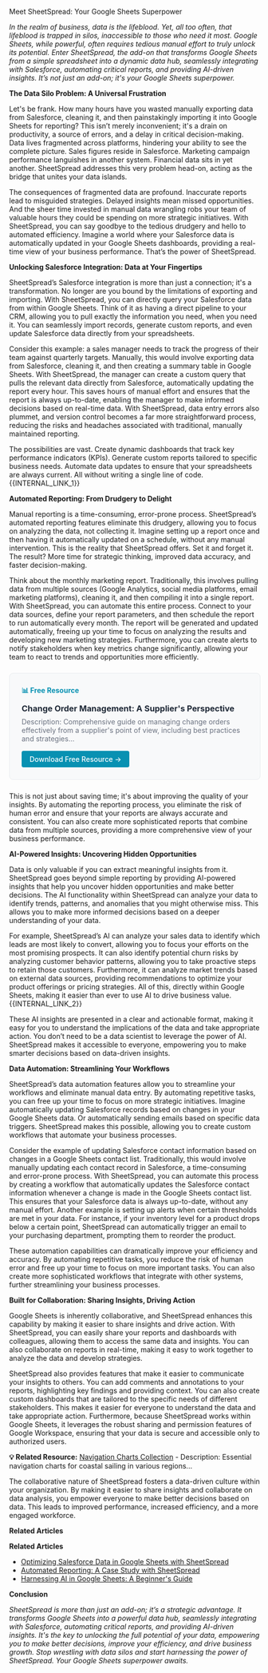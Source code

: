 Meet SheetSpread: Your Google Sheets Superpower

<p><i>In the realm of business, data is the lifeblood. Yet, all too often, that lifeblood is trapped in silos, inaccessible to those who need it most. Google Sheets, while powerful, often requires tedious manual effort to truly unlock its potential. Enter SheetSpread, the add-on that transforms Google Sheets from a simple spreadsheet into a dynamic data hub, seamlessly integrating with Salesforce, automating critical reports, and providing AI-driven insights. It’s not just an add-on; it's your Google Sheets superpower.</i></p>

<p><b>The Data Silo Problem: A Universal Frustration</b></p>

<p>Let's be frank. How many hours have you wasted manually exporting data from Salesforce, cleaning it, and then painstakingly importing it into Google Sheets for reporting? This isn’t merely inconvenient; it's a drain on productivity, a source of errors, and a delay in critical decision-making. Data lives fragmented across platforms, hindering your ability to see the complete picture. Sales figures reside in Salesforce. Marketing campaign performance languishes in another system. Financial data sits in yet another. SheetSpread addresses this very problem head-on, acting as the bridge that unites your data islands.</p>

<p>The consequences of fragmented data are profound. Inaccurate reports lead to misguided strategies. Delayed insights mean missed opportunities. And the sheer time invested in manual data wrangling robs your team of valuable hours they could be spending on more strategic initiatives. With SheetSpread, you can say goodbye to the tedious drudgery and hello to automated efficiency. Imagine a world where your Salesforce data is automatically updated in your Google Sheets dashboards, providing a real-time view of your business performance. That’s the power of SheetSpread.</p>

<p><b>Unlocking Salesforce Integration: Data at Your Fingertips</b></p>

<p>SheetSpread’s Salesforce integration is more than just a connection; it's a transformation. No longer are you bound by the limitations of exporting and importing. With SheetSpread, you can directly query your Salesforce data from within Google Sheets. Think of it as having a direct pipeline to your CRM, allowing you to pull exactly the information you need, when you need it. You can seamlessly import records, generate custom reports, and even update Salesforce data directly from your spreadsheets.</p>

<p>Consider this example: a sales manager needs to track the progress of their team against quarterly targets. Manually, this would involve exporting data from Salesforce, cleaning it, and then creating a summary table in Google Sheets. With SheetSpread, the manager can create a custom query that pulls the relevant data directly from Salesforce, automatically updating the report every hour. This saves hours of manual effort and ensures that the report is always up-to-date, enabling the manager to make informed decisions based on real-time data. With SheetSpread, data entry errors also plummet, and version control becomes a far more straightforward process, reducing the risks and headaches associated with traditional, manually maintained reporting.</p>

<p>The possibilities are vast. Create dynamic dashboards that track key performance indicators (KPIs). Generate custom reports tailored to specific business needs. Automate data updates to ensure that your spreadsheets are always current. All without writing a single line of code. {{INTERNAL_LINK_1}}</p>

<p><b>Automated Reporting: From Drudgery to Delight</b></p>

<p>Manual reporting is a time-consuming, error-prone process. SheetSpread’s automated reporting features eliminate this drudgery, allowing you to focus on analyzing the data, not collecting it. Imagine setting up a report once and then having it automatically updated on a schedule, without any manual intervention. This is the reality that SheetSpread offers. Set it and forget it. The result? More time for strategic thinking, improved data accuracy, and faster decision-making.</p>

<p>Think about the monthly marketing report. Traditionally, this involves pulling data from multiple sources (Google Analytics, social media platforms, email marketing platforms), cleaning it, and then compiling it into a single report. With SheetSpread, you can automate this entire process. Connect to your data sources, define your report parameters, and then schedule the report to run automatically every month. The report will be generated and updated automatically, freeing up your time to focus on analyzing the results and developing new marketing strategies. Furthermore, you can create alerts to notify stakeholders when key metrics change significantly, allowing your team to react to trends and opportunities more efficiently. 
<div style="background: #f8f9fa; border: 1px solid #e9ecef; border-radius: 8px; padding: 24px; margin: 24px 0;">
<h4 style="color: #0891b2; margin: 0 0 12px 0;">📊 Free Resource</h4>
<h3 style="margin: 0 0 8px 0;"><a href="/resources/change-order-management" style="color: #1f2937; text-decoration: none;">Change Order Management: A Supplier's Perspective</a></h3>
<p style="color: #6b7280; margin: 0 0 16px 0; font-size: 14px;">Description: Comprehensive guide on managing change orders effectively from a supplier's point of view, including best practices and strategies...</p>
<a href="/resources/change-order-management" style="background: #0891b2; color: white; padding: 8px 16px; border-radius: 4px; text-decoration: none; font-weight: 500; display: inline-block;">Download Free Resource →</a>
</div></p>

<p>This is not just about saving time; it's about improving the quality of your insights. By automating the reporting process, you eliminate the risk of human error and ensure that your reports are always accurate and consistent. You can also create more sophisticated reports that combine data from multiple sources, providing a more comprehensive view of your business performance.</p>

<p><b>AI-Powered Insights: Uncovering Hidden Opportunities</b></p>

<p>Data is only valuable if you can extract meaningful insights from it. SheetSpread goes beyond simple reporting by providing AI-powered insights that help you uncover hidden opportunities and make better decisions. The AI functionality within SheetSpread can analyze your data to identify trends, patterns, and anomalies that you might otherwise miss. This allows you to make more informed decisions based on a deeper understanding of your data.</p>

<p>For example, SheetSpread’s AI can analyze your sales data to identify which leads are most likely to convert, allowing you to focus your efforts on the most promising prospects. It can also identify potential churn risks by analyzing customer behavior patterns, allowing you to take proactive steps to retain those customers. Furthermore, it can analyze market trends based on external data sources, providing recommendations to optimize your product offerings or pricing strategies. All of this, directly within Google Sheets, making it easier than ever to use AI to drive business value. {{INTERNAL_LINK_2}}</p>

<p>These AI insights are presented in a clear and actionable format, making it easy for you to understand the implications of the data and take appropriate action. You don’t need to be a data scientist to leverage the power of AI. SheetSpread makes it accessible to everyone, empowering you to make smarter decisions based on data-driven insights.</p>

<p><b>Data Automation: Streamlining Your Workflows</b></p>

<p>SheetSpread’s data automation features allow you to streamline your workflows and eliminate manual data entry. By automating repetitive tasks, you can free up your time to focus on more strategic initiatives. Imagine automatically updating Salesforce records based on changes in your Google Sheets data. Or automatically sending emails based on specific data triggers. SheetSpread makes this possible, allowing you to create custom workflows that automate your business processes.</p>

<p>Consider the example of updating Salesforce contact information based on changes in a Google Sheets contact list. Traditionally, this would involve manually updating each contact record in Salesforce, a time-consuming and error-prone process. With SheetSpread, you can automate this process by creating a workflow that automatically updates the Salesforce contact information whenever a change is made in the Google Sheets contact list. This ensures that your Salesforce data is always up-to-date, without any manual effort. Another example is setting up alerts when certain thresholds are met in your data. For instance, if your inventory level for a product drops below a certain point, SheetSpread can automatically trigger an email to your purchasing department, prompting them to reorder the product.</p>

<p>These automation capabilities can dramatically improve your efficiency and accuracy. By automating repetitive tasks, you reduce the risk of human error and free up your time to focus on more important tasks. You can also create more sophisticated workflows that integrate with other systems, further streamlining your business processes.</p>

<p><b>Built for Collaboration: Sharing Insights, Driving Action</b></p>

<p>Google Sheets is inherently collaborative, and SheetSpread enhances this capability by making it easier to share insights and drive action. With SheetSpread, you can easily share your reports and dashboards with colleagues, allowing them to access the same data and insights. You can also collaborate on reports in real-time, making it easy to work together to analyze the data and develop strategies.</p>

<p>SheetSpread also provides features that make it easier to communicate your insights to others. You can add comments and annotations to your reports, highlighting key findings and providing context. You can also create custom dashboards that are tailored to the specific needs of different stakeholders. This makes it easier for everyone to understand the data and take appropriate action. Furthermore, because SheetSpread works within Google Sheets, it leverages the robust sharing and permission features of Google Workspace, ensuring that your data is secure and accessible only to authorized users. 
<p><b>💡 Related Resource:</b> <a href="/resources/navigation-charts">Navigation Charts Collection</a> - Description: Essential navigation charts for coastal sailing in various regions...</p></p>

<p>The collaborative nature of SheetSpread fosters a data-driven culture within your organization. By making it easier to share insights and collaborate on data analysis, you empower everyone to make better decisions based on data. This leads to improved performance, increased efficiency, and a more engaged workforce.</p>

<p><b>Related Articles</b></p>

<p><b>Related Articles</b></p>
<ul>
<li><a href="#">Optimizing Salesforce Data in Google Sheets with SheetSpread</a></li>
<li><a href="#">Automated Reporting: A Case Study with SheetSpread</a></li>
<li><a href="#">Harnessing AI in Google Sheets: A Beginner's Guide</a></li>
</ul>

<p><b>Conclusion</b></p>

<p><i>SheetSpread is more than just an add-on; it’s a strategic advantage. It transforms Google Sheets into a powerful data hub, seamlessly integrating with Salesforce, automating critical reports, and providing AI-driven insights. It's the key to unlocking the full potential of your data, empowering you to make better decisions, improve your efficiency, and drive business growth. Stop wrestling with data silos and start harnessing the power of SheetSpread. Your Google Sheets superpower awaits.</i></p>
